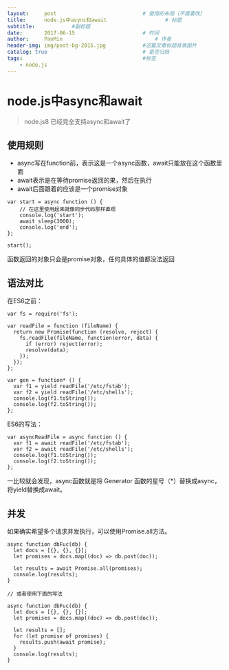 ```yaml
---
layout:     post                            # 使用的布局（不需要改）
title:      node.js中async和await                   # 标题
subtitle:            #副标题
date:       2017-06-15                      # 时间
author:     PanMin                              # 作者
header-img: img/post-bg-2015.jpg            #这篇文章标题背景图片
catalog: true                               # 是否归档
tags:                                       #标签
    - node.js
---
```


# node.js中async和await
> node.js8 已经完全支持async和await了

## 使用规则
* async写在function前，表示这是一个async函数，await只能放在这个函数里面
* await表示是在等待promise返回的果，然后在执行
* await后面跟着的应该是一个promise对象

```
var start = async function () {
    // 在这里使用起来就像同步代码那样直观
    console.log('start');
    await sleep(3000);
    console.log('end');
};

start();
```

函数返回的对象只会是promise对象，任何具体的值都没法返回


## 语法对比
在ES6之前：
```
var fs = require('fs');

var readFile = function (fileName) {
  return new Promise(function (resolve, reject) {
    fs.readFile(fileName, function(error, data) {
      if (error) reject(error);
      resolve(data);
    });
  });
};

var gen = function* () {
  var f1 = yield readFile('/etc/fstab');
  var f2 = yield readFile('/etc/shells');
  console.log(f1.toString());
  console.log(f2.toString());
};
```

ES6的写法：
```
var asyncReadFile = async function () {
  var f1 = await readFile('/etc/fstab');
  var f2 = await readFile('/etc/shells');
  console.log(f1.toString());
  console.log(f2.toString());
};
```

一比较就会发现，async函数就是将 Generator 函数的星号（*）替换成async，将yield替换成await。

## 并发
如果确实希望多个请求并发执行，可以使用Promise.all方法。
```
async function dbFuc(db) {
  let docs = [{}, {}, {}];
  let promises = docs.map((doc) => db.post(doc));

  let results = await Promise.all(promises);
  console.log(results);
}

// 或者使用下面的写法

async function dbFuc(db) {
  let docs = [{}, {}, {}];
  let promises = docs.map((doc) => db.post(doc));

  let results = [];
  for (let promise of promises) {
    results.push(await promise);
  }
  console.log(results);
}
```